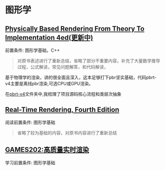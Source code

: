 # 图形学

## [Physically Based Rendering From Theory To Implementation 4ed(更新中)](pbrt4ed/pbrt4ed.md)

前置条件: 图形学基础，C++

> 对原书表述进行了重新总结，省略了部分不重要内容，补充了大量数学推导过程，公式解读，常见问题解答，和代码解读，

基于物理学的渲染，讲的很全面且深入，这本足够打下pbr坚实基础，代码pbrt-v4主要是离线pbr渲染,可选CPU或GPU渲染。

在[pbrt-v4](pbrt4ed/pbrt-v4)文件夹中,我梳理了项目源码核心流程和类层次抽象

## [Real-Time Rendering, Fourth Edition](rtr4/rtr4.md)

阅读前置条件: 图形学基础

> 省略了较为基础的内容，对原书内容进行了重新总结

## [GAMES202:高质量实时渲染](GAMES202/GAMES202.md)

学习前置条件: 图形学基础
